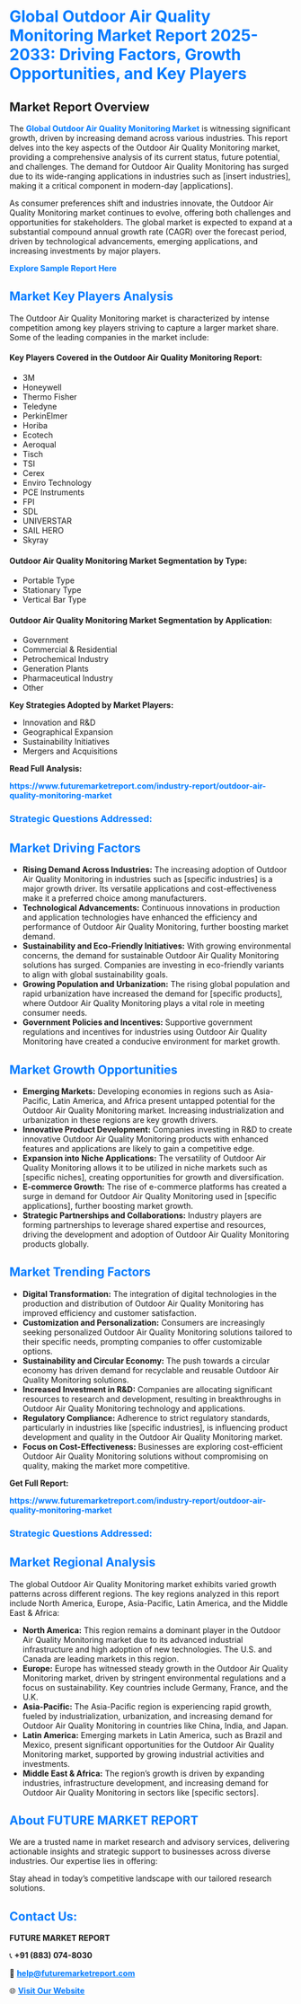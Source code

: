 <h1 style="color: #007BFF;">Global Outdoor Air Quality Monitoring Market Report 2025-2033: Driving Factors, Growth Opportunities, and Key Players</h1>

<section id="overview">
<h2>Market Report Overview</h2>
<p>The <a href="https://www.futuremarketreport.com/industry-report/outdoor-air-quality-monitoring-market" style="color: #007BFF; text-decoration: none;"><strong>Global Outdoor Air Quality Monitoring Market</strong></a> is witnessing significant growth, driven by increasing demand across various industries. This report delves into the key aspects of the Outdoor Air Quality Monitoring market, providing a comprehensive analysis of its current status, future potential, and challenges. The demand for Outdoor Air Quality Monitoring has surged due to its wide-ranging applications in industries such as [insert industries], making it a critical component in modern-day [applications].</p>
<p>As consumer preferences shift and industries innovate, the Outdoor Air Quality Monitoring market continues to evolve, offering both challenges and opportunities for stakeholders. The global market is expected to expand at a substantial compound annual growth rate (CAGR) over the forecast period, driven by technological advancements, emerging applications, and increasing investments by major players.</p>
</section>

<section id="overview">
<p><a href="https://www.futuremarketreport.com/request-sample/reportId=87327" style="color: #007BFF; text-decoration: none;"><strong>Explore Sample Report Here</strong></a></p>
</section>

<section id="key-players">
<h2 style="color: #007BFF;">Market Key Players Analysis</h2>
<p>The Outdoor Air Quality Monitoring market is characterized by intense competition among key players striving to capture a larger market share. Some of the leading companies in the market include:</p>
<h4>Key Players Covered in the Outdoor Air Quality Monitoring Report:</h4>
<ul><li>3M</li><li>Honeywell</li><li>Thermo Fisher</li><li>Teledyne</li><li>PerkinElmer</li><li>Horiba</li><li>Ecotech</li><li>Aeroqual</li><li>Tisch</li><li>TSI</li><li>Cerex</li><li>Enviro Technology</li><li>PCE Instruments</li><li>FPI</li><li>SDL</li><li>UNIVERSTAR</li><li>SAIL HERO</li><li>Skyray</li></ul>
<h4>Outdoor Air Quality Monitoring Market Segmentation by Type:</h4>
<ul><li>Portable Type</li><li>Stationary Type</li><li>Vertical Bar Type</li></ul>

<h4>Outdoor Air Quality Monitoring Market Segmentation by Application:</h4>
<ul><li>Government</li><li>Commercial &amp; Residential</li><li>Petrochemical Industry</li><li>Generation Plants</li><li>Pharmaceutical Industry</li><li>Other</li></ul>
<p><strong>Key Strategies Adopted by Market Players:</strong></p>
<ul>
<li>Innovation and R&D</li>
<li>Geographical Expansion</li>
<li>Sustainability Initiatives</li>
<li>Mergers and Acquisitions</li>
</ul>
</section>

<section>
<p><strong>Read Full Analysis: </strong></p><a href="https://www.futuremarketreport.com/industry-report/outdoor-air-quality-monitoring-market" style="color: #007BFF; text-decoration: none;"><strong>https://www.futuremarketreport.com/industry-report/outdoor-air-quality-monitoring-market</strong></a>
<h3 style="color: #007BFF;">Strategic Questions Addressed:</h3>
</section>

<section id="driving-factors">
<h2 style="color: #007BFF;">Market Driving Factors</h2>
<ul>
<li><strong>Rising Demand Across Industries:</strong> The increasing adoption of Outdoor Air Quality Monitoring in industries such as [specific industries] is a major growth driver. Its versatile applications and cost-effectiveness make it a preferred choice among manufacturers.</li>
<li><strong>Technological Advancements:</strong> Continuous innovations in production and application technologies have enhanced the efficiency and performance of Outdoor Air Quality Monitoring, further boosting market demand.</li>
<li><strong>Sustainability and Eco-Friendly Initiatives:</strong> With growing environmental concerns, the demand for sustainable Outdoor Air Quality Monitoring solutions has surged. Companies are investing in eco-friendly variants to align with global sustainability goals.</li>
<li><strong>Growing Population and Urbanization:</strong> The rising global population and rapid urbanization have increased the demand for [specific products], where Outdoor Air Quality Monitoring plays a vital role in meeting consumer needs.</li>
<li><strong>Government Policies and Incentives:</strong> Supportive government regulations and incentives for industries using Outdoor Air Quality Monitoring have created a conducive environment for market growth.</li>
</ul>
</section>

<section id="growth-opportunities">
<h2 style="color: #007BFF;">Market Growth Opportunities</h2>
<ul>
<li><strong>Emerging Markets:</strong> Developing economies in regions such as Asia-Pacific, Latin America, and Africa present untapped potential for the Outdoor Air Quality Monitoring market. Increasing industrialization and urbanization in these regions are key growth drivers.</li>
<li><strong>Innovative Product Development:</strong> Companies investing in R&D to create innovative Outdoor Air Quality Monitoring products with enhanced features and applications are likely to gain a competitive edge.</li>
<li><strong>Expansion into Niche Applications:</strong> The versatility of Outdoor Air Quality Monitoring allows it to be utilized in niche markets such as [specific niches], creating opportunities for growth and diversification.</li>
<li><strong>E-commerce Growth:</strong> The rise of e-commerce platforms has created a surge in demand for Outdoor Air Quality Monitoring used in [specific applications], further boosting market growth.</li>
<li><strong>Strategic Partnerships and Collaborations:</strong> Industry players are forming partnerships to leverage shared expertise and resources, driving the development and adoption of Outdoor Air Quality Monitoring products globally.</li>
</ul>
</section>

<section id="trending-factors">
<h2 style="color: #007BFF;">Market Trending Factors</h2>
<ul>
<li><strong>Digital Transformation:</strong> The integration of digital technologies in the production and distribution of Outdoor Air Quality Monitoring has improved efficiency and customer satisfaction.</li>
<li><strong>Customization and Personalization:</strong> Consumers are increasingly seeking personalized Outdoor Air Quality Monitoring solutions tailored to their specific needs, prompting companies to offer customizable options.</li>
<li><strong>Sustainability and Circular Economy:</strong> The push towards a circular economy has driven demand for recyclable and reusable Outdoor Air Quality Monitoring solutions.</li>
<li><strong>Increased Investment in R&D:</strong> Companies are allocating significant resources to research and development, resulting in breakthroughs in Outdoor Air Quality Monitoring technology and applications.</li>
<li><strong>Regulatory Compliance:</strong> Adherence to strict regulatory standards, particularly in industries like [specific industries], is influencing product development and quality in the Outdoor Air Quality Monitoring market.</li>
<li><strong>Focus on Cost-Effectiveness:</strong> Businesses are exploring cost-efficient Outdoor Air Quality Monitoring solutions without compromising on quality, making the market more competitive.</li>
</ul>
</section>

<section>
<p><strong>Get Full Report: </strong></p><a href="https://www.futuremarketreport.com/industry-report/outdoor-air-quality-monitoring-market" style="color: #007BFF; text-decoration: none;"><strong>https://www.futuremarketreport.com/industry-report/outdoor-air-quality-monitoring-market</strong></a>
<h3 style="color: #007BFF;">Strategic Questions Addressed:</h3>
</section>


<section id="regional-analysis">
<h2 style="color: #007BFF;">Market Regional Analysis</h2>
<p>The global Outdoor Air Quality Monitoring market exhibits varied growth patterns across different regions. The key regions analyzed in this report include North America, Europe, Asia-Pacific, Latin America, and the Middle East & Africa:</p>
<ul>
<li><strong>North America:</strong> This region remains a dominant player in the Outdoor Air Quality Monitoring market due to its advanced industrial infrastructure and high adoption of new technologies. The U.S. and Canada are leading markets in this region.</li>
<li><strong>Europe:</strong> Europe has witnessed steady growth in the Outdoor Air Quality Monitoring market, driven by stringent environmental regulations and a focus on sustainability. Key countries include Germany, France, and the U.K.</li>
<li><strong>Asia-Pacific:</strong> The Asia-Pacific region is experiencing rapid growth, fueled by industrialization, urbanization, and increasing demand for Outdoor Air Quality Monitoring in countries like China, India, and Japan.</li>
<li><strong>Latin America:</strong> Emerging markets in Latin America, such as Brazil and Mexico, present significant opportunities for the Outdoor Air Quality Monitoring market, supported by growing industrial activities and investments.</li>
<li><strong>Middle East & Africa:</strong> The region’s growth is driven by expanding industries, infrastructure development, and increasing demand for Outdoor Air Quality Monitoring in sectors like [specific sectors].</li>
</ul>
</section>

<footer>
<h2 style="color: #007BFF;">About FUTURE MARKET REPORT</h2>
<p>We are a trusted name in market research and advisory services, delivering actionable insights and strategic support to businesses across diverse industries. Our expertise lies in offering:</p>

<p>Stay ahead in today’s competitive landscape with our tailored research solutions.</p>

<h2 style="color: #007BFF;">Contact Us:</h2>
<p><strong>FUTURE MARKET REPORT</strong></p>
<p>📞 <strong>+91 (883) 074-8030</strong></p>
<p>📧 <strong><a href="mailto:help@futuremarketreport.com" style="color: #007BFF;">help@futuremarketreport.com</a></strong></p>
<p>🌐 <strong><a href="https://www.futuremarketreport.com/" style="color: #007BFF;">Visit Our Website</a></strong></p>
</footer>